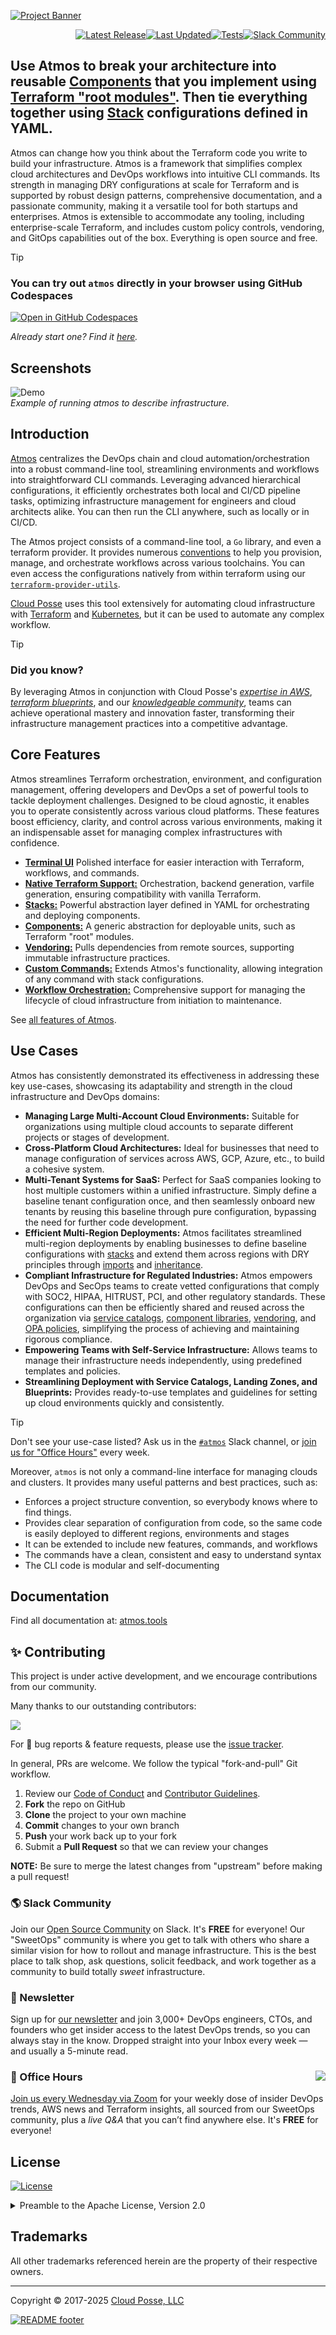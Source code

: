 

<!-- markdownlint-disable -->
<a href="https://cpco.io/homepage"><img src="https://github.com/cloudposse/atmos/blob/main/.github/banner.png?raw=true" alt="Project Banner"/></a><br/>
    <p align="right">
<a href="https://github.com/cloudposse/atmos/releases/latest"><img src="https://img.shields.io/github/release/cloudposse/atmos.svg?style=for-the-badge" alt="Latest Release"/></a><a href="https://github.com/cloudposse/atmos/commits/main/"><img src="https://img.shields.io/github/last-commit/cloudposse/atmos/main?style=for-the-badge" alt="Last Updated"/></a><a href="https://github.com/cloudposse/atmos/actions/workflows/test.yml"><img src="https://img.shields.io/github/actions/workflow/status/cloudposse/atmos/test.yml?style=for-the-badge" alt="Tests"/></a><a href="https://slack.cloudposse.com"><img src="https://slack.cloudposse.com/for-the-badge.svg" alt="Slack Community"/></a></p>
<!-- markdownlint-restore -->

<!--




  ** DO NOT EDIT THIS FILE
  **
  ** This file was automatically generated by the `cloudposse/build-harness`.
  ** 1) Make all changes to `README.yaml`
  ** 2) Run `make init` (you only need to do this once)
  ** 3) Run`make readme` to rebuild this file.
  **
  ** (We maintain HUNDREDS of open source projects. This is how we maintain our sanity.)
  **





-->

## Use Atmos to break your architecture into reusable [Components](https://atmos.tools/core-concepts/components) that you implement using [Terraform "root modules"](https://atmos.tools/core-concepts/components/terraform). Then tie everything together using [Stack](https://atmos.tools/core-concepts/stacks) configurations defined in YAML.

Atmos can change how you think about the Terraform code you write to build your infrastructure. Atmos is a framework that simplifies complex cloud architectures and DevOps workflows into intuitive CLI commands.
Its strength in managing DRY configurations at scale for Terraform and is supported by robust design patterns, comprehensive documentation, and a passionate community, making it a versatile tool for both startups and enterprises.
Atmos is extensible to accommodate any tooling, including enterprise-scale Terraform, and includes custom policy controls, vendoring, and GitOps capabilities out of the box. Everything is open source and free.


> [!TIP]
> ### You can try out `atmos` directly in your browser using GitHub Codespaces
>
> [![Open in GitHub Codespaces](https://github.com/codespaces/badge.svg)](https://github.com/codespaces/new?hide_repo_select=true&ref=main&repo=cloudposse/atmos&skip_quickstart=true)
>
> <i>Already start one? Find it [here](https://github.com/codespaces).</i>
>

## Screenshots

<img src="docs/demo.gif" alt="Demo" />*<br/>Example of running atmos to describe infrastructure.*




## Introduction

[Atmos](https://atmos.tools) centralizes the DevOps chain and cloud automation/orchestration into a robust command-line tool,
streamlining environments and workflows into straightforward CLI commands. Leveraging advanced hierarchical configurations,
it efficiently orchestrates both local and CI/CD pipeline tasks, optimizing infrastructure management for engineers and cloud
architects alike. You can then run the CLI anywhere, such as locally or in CI/CD.

The Atmos project consists of a command-line tool, a `Go` library, and even a terraform provider.  It provides numerous
[conventions](https://atmos.tools/design-patterns/) to help you provision, manage, and orchestrate workflows across various toolchains.
You can even access the configurations natively from within terraform using our [`terraform-provider-utils`](https://github.com/cloudposse/terraform-provider-utils/).

[Cloud Posse](https://cloudposse.com/) uses this tool extensively for automating cloud infrastructure with
[Terraform](https://www.hashicorp.com/products/terraform) and [Kubernetes](https://kubernetes.io/), but it can be used to automate any complex workflow.

> [!TIP]
> ### Did you know?
>
> By leveraging Atmos in conjunction with Cloud Posse's [*expertise in AWS*](https://cloudposse.com),
> [*terraform blueprints*](https://cloudposse.com/services/), and our [*knowledgeable community*](https://slack.cloudposse.com), teams can achieve
> operational mastery and innovation faster, transforming their infrastructure management practices into a competitive advantage.

## Core Features

Atmos streamlines Terraform orchestration, environment, and configuration management, offering developers and DevOps a set of
powerful tools to tackle deployment challenges. Designed to be cloud agnostic, it enables you to operate consistently across
various cloud platforms. These features boost efficiency, clarity, and control across various environments, making it an
indispensable asset for managing complex infrastructures with confidence.

- [**Terminal UI**](https://atmos.tools/cli) Polished interface for easier interaction with Terraform, workflows, and commands.
- [**Native Terraform Support:**](https://atmos.tools/cli/commands/terraform/usage) Orchestration, backend generation, varfile generation, ensuring compatibility with vanilla Terraform.
- [**Stacks:**](https://atmos.tools/core-concepts/stacks) Powerful abstraction layer defined in YAML for orchestrating and deploying components.
- [**Components:**](https://atmos.tools/core-concepts/components) A generic abstraction for deployable units, such as Terraform "root" modules.
- [**Vendoring:**](https://atmos.tools/core-concepts/vendor) Pulls dependencies from remote sources, supporting immutable infrastructure practices.
- [**Custom Commands:**](https://atmos.tools/core-concepts/custom-commands) Extends Atmos's functionality, allowing integration of any command with stack configurations.
- [**Workflow Orchestration:**](https://atmos.tools/core-concepts/workflows) Comprehensive support for managing the lifecycle of cloud infrastructure from initiation to maintenance.

See [all features of Atmos](https://atmos.tools/features).

## Use Cases

Atmos has consistently demonstrated its effectiveness in addressing these key use-cases, showcasing its adaptability and
strength in the cloud infrastructure and DevOps domains:

- **Managing Large Multi-Account Cloud Environments:** Suitable for organizations using multiple cloud accounts to separate different
  projects or stages of development.
- **Cross-Platform Cloud Architectures:** Ideal for businesses that need to manage configuration of services across AWS, GCP, Azure, etc., to
  build a cohesive system.
- **Multi-Tenant Systems for SaaS:** Perfect for SaaS companies looking to host multiple customers within a unified infrastructure.
  Simply define a baseline tenant configuration once, and then seamlessly onboard new tenants by reusing this baseline through pure
  configuration, bypassing the need for further code development.
- **Efficient Multi-Region Deployments:** Atmos facilitates streamlined multi-region deployments by enabling businesses to define baseline
  configurations with [stacks](https://atmos.tools/core-concepts/stacks/) and extend them across regions with DRY principles through
  [imports](https://atmos.tools/core-concepts/stacks/imports) and [inheritance](https://atmos.tools/core-concepts/stacks/inheritance).
- **Compliant Infrastructure for Regulated Industries:** Atmos empowers DevOps and SecOps teams to create vetted configurations that comply
  with SOC2, HIPAA, HITRUST, PCI, and other regulatory standards. These configurations can then be efficiently shared and reused across the
  organization via [service catalogs](https://atmos.tools/core-concepts/stacks/catalogs), [component libraries](https://atmos.tools/core-concepts/components/library),
  [vendoring](https://atmos.tools/core-concepts/vendor), and [OPA policies](https://atmos.tools/core-concepts/validate/opa),
  simplifying the process of achieving and maintaining rigorous compliance.
- **Empowering Teams with Self-Service Infrastructure:** Allows teams to manage their infrastructure needs independently, using
  predefined templates and policies.
- **Streamlining Deployment with Service Catalogs, Landing Zones, and Blueprints:** Provides ready-to-use templates and guidelines for
  setting up cloud environments quickly and consistently.

> [!TIP]
> Don't see your use-case listed? Ask us in the [`#atmos`](https://slack.cloudposse.com) Slack channel,
> or [join us for "Office Hours"](https://cloudposse.com/office-hours/) every week.


Moreover, `atmos` is not only a command-line interface for managing clouds and clusters. It provides many useful patterns
and best practices, such as:
- Enforces a project structure convention, so everybody knows where to find things.
- Provides clear separation of configuration from code, so the same code is easily deployed to different regions, environments and stages
- It can be extended to include new features, commands, and workflows
- The commands have a clean, consistent and easy to understand syntax
- The CLI code is modular and self-documenting

## Documentation

Find all documentation at: [atmos.tools](https://atmos.tools)













## ✨ Contributing

This project is under active development, and we encourage contributions from our community.



Many thanks to our outstanding contributors:

<a href="https://github.com/cloudposse/atmos/graphs/contributors">
  <img src="https://contrib.rocks/image?repo=cloudposse/atmos&max=24" />
</a>

For 🐛 bug reports & feature requests, please use the [issue tracker](https://github.com/cloudposse/atmos/issues).

In general, PRs are welcome. We follow the typical "fork-and-pull" Git workflow.
 1. Review our [Code of Conduct](https://github.com/cloudposse/atmos/?tab=coc-ov-file#code-of-conduct) and [Contributor Guidelines](https://github.com/cloudposse/.github/blob/main/CONTRIBUTING.md).
 2. **Fork** the repo on GitHub
 3. **Clone** the project to your own machine
 4. **Commit** changes to your own branch
 5. **Push** your work back up to your fork
 6. Submit a **Pull Request** so that we can review your changes

**NOTE:** Be sure to merge the latest changes from "upstream" before making a pull request!

### 🌎 Slack Community

Join our [Open Source Community](https://cpco.io/slack?utm_source=github&utm_medium=readme&utm_campaign=cloudposse/atmos&utm_content=slack) on Slack. It's **FREE** for everyone! Our "SweetOps" community is where you get to talk with others who share a similar vision for how to rollout and manage infrastructure. This is the best place to talk shop, ask questions, solicit feedback, and work together as a community to build totally *sweet* infrastructure.

### 📰 Newsletter

Sign up for [our newsletter](https://cpco.io/newsletter?utm_source=github&utm_medium=readme&utm_campaign=cloudposse/atmos&utm_content=newsletter) and join 3,000+ DevOps engineers, CTOs, and founders who get insider access to the latest DevOps trends, so you can always stay in the know.
Dropped straight into your Inbox every week — and usually a 5-minute read.

### 📆 Office Hours <a href="https://cloudposse.com/office-hours?utm_source=github&utm_medium=readme&utm_campaign=cloudposse/atmos&utm_content=office_hours"><img src="https://img.cloudposse.com/fit-in/200x200/https://cloudposse.com/wp-content/uploads/2019/08/Powered-by-Zoom.png" align="right" /></a>

[Join us every Wednesday via Zoom](https://cloudposse.com/office-hours?utm_source=github&utm_medium=readme&utm_campaign=cloudposse/atmos&utm_content=office_hours) for your weekly dose of insider DevOps trends, AWS news and Terraform insights, all sourced from our SweetOps community, plus a _live Q&A_ that you can’t find anywhere else.
It's **FREE** for everyone!
## License

<a href="https://opensource.org/licenses/Apache-2.0"><img src="https://img.shields.io/badge/License-Apache%202.0-blue.svg?style=for-the-badge" alt="License"></a>

<details>
<summary>Preamble to the Apache License, Version 2.0</summary>
<br/>
<br/>

Complete license is available in the [`LICENSE`](LICENSE) file.

```text
Licensed to the Apache Software Foundation (ASF) under one
or more contributor license agreements.  See the NOTICE file
distributed with this work for additional information
regarding copyright ownership.  The ASF licenses this file
to you under the Apache License, Version 2.0 (the
"License"); you may not use this file except in compliance
with the License.  You may obtain a copy of the License at

  https://www.apache.org/licenses/LICENSE-2.0

Unless required by applicable law or agreed to in writing,
software distributed under the License is distributed on an
"AS IS" BASIS, WITHOUT WARRANTIES OR CONDITIONS OF ANY
KIND, either express or implied.  See the License for the
specific language governing permissions and limitations
under the License.
```
</details>

## Trademarks

All other trademarks referenced herein are the property of their respective owners.


---
Copyright © 2017-2025 [Cloud Posse, LLC](https://cpco.io/copyright)


<a href="https://cloudposse.com/readme/footer/link?utm_source=github&utm_medium=readme&utm_campaign=cloudposse/atmos&utm_content=readme_footer_link"><img alt="README footer" src="https://cloudposse.com/readme/footer/img"/></a>

<img alt="Beacon" width="0" src="https://ga-beacon.cloudposse.com/UA-76589703-4/cloudposse/atmos?pixel&cs=github&cm=readme&an=atmos"/>
